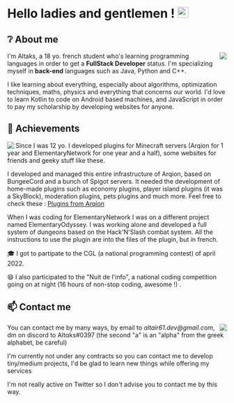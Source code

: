 <!--
**Altaks/Altaks** is a ✨ _special_ ✨ repository because its `README.md` (this file) appears on your GitHub profile.

Here are some ideas to get you started:

- 🔭 I’m currently working on ...
- 🌱 I’m currently learning ...
- 👯 I’m looking to collaborate on ...
- 🤔 I’m looking for help with ...
- 💬 Ask me about ...
- 📫 How to reach me: ...
- 😄 Pronouns: ...
- ⚡ Fun fact: ...
-->

# Hello ladies and gentlemen ! <img src="https://media.giphy.com/media/hvRJCLFzcasrR4ia7z/giphy.gif" width="25px" height="25px">

## ❔ About me 
<img align="right" src="https://github-readme-stats.vercel.app/api?username=Altaks&count_private=true&show_icons=true&hide_border=true&theme=synthwave">

I'm Altaks, a 18 yo. french student who's learning programming languages in order to get a **FullStack Developer** status. I'm specializing myself in **back-end** languages such as Java, Python and C++.

I like learning about everything, especially about algorithms, optimization techniques, maths, physics and everything that concerns our world.
I'd love to learn Kotlin to code on Android based machines, and JavaScript in order to pay my scholarship by developing websites for anyone.

## 🏅 Achievements 

<img align="left" src="https://github-readme-stats.vercel.app/api/top-langs/?username=Altaks&layout=compact&theme=synthwave">
Since I was 12 yo. I developed plugins for Minecraft servers (Arqion for 1 year and ElementaryNetwork for one year and a half), some websites for friends and geeky stuff like these. 

I developed and managed this entire infrastructure of Arqion, based on BungeeCord and a bunch of Spigot servers.
It needed the development of home-made plugins such as economy plugins, player island plugins (it was a SkyBlock), moderation plugins, pets plugins and much more. Feel free to check these : [Plugins from Arqion](https://github.com/Altaks/ArqionPlugins)

When I was coding for ElementaryNetwork I was on a different project named ElementaryOdyssey. I was working alone and developed a full system of dungeons based on the Hack'N'Slash combat system. All the instructions to use the plugin are into the files of the plugin, but in french.

🎓 I got to partipate to the CGL (a national programming contest) of april 2022.

😄 I also participated to the "Nuit de l'info", a national coding competition going on at night (16 hours of non-stop coding, awesome !) .

## 📫 Contact me

<img align="right" src="https://github-readme-streak-stats.herokuapp.com/?user=Altaks&theme=dark&hide_border=true&fire=red&sideNums=red">
You can contact me by many ways, by email to <em>altair61.dev@gmail.com</em>, dm on discord to Altαks#0397 (the second "a" is an "alpha" from the greek alphabet, be careful)

I'm currently not under any contracts so you can contact me to develop tiny/medium projects, I'd be glad to learn new things while offering my services

I'm not really active on Twitter so I don't advise you to contact me by this way.
